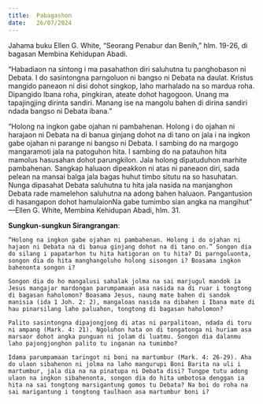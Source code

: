 ```yaml
---
title:  Pabagashon
date:   26/07/2024
---
```


Jahama buku Ellen G. White, “Seorang Penabur dan Benih,” hlm. 19-26, di bagasan Membina Kehidupan Abadi.

“Habadiaon na sintong i ma pasahathon diri saluhutna tu panghobason ni Debata. I do sasintongna parngoluon ni bangso ni Debata na daulat. Kristus mangido paneaon ni disi dohot singkop, laho marhalado na so mardua roha. Dipangido Ibana roha, pingkiran, ateate dohot hagogoon. Unang ma tapajingjing dirinta sandiri. Manang ise na mangolu bahen di dirina sandiri ndada bangso ni Debata ibana.”

“Holong na ingkon gabe ojahan ni pambahenan. Holong i do ojahan ni harajaon ni Debata na di banua ginjang dohot na di tano on jala i na ingkon gabe ojahan ni parange ni bangso ni Debata. I sambing do na margogo mangaramoti jala na patoguhon hita. I sambing do na patauhon hita mamolus hasusahan dohot parungkilon. Jala holong dipatuduhon marhite pambahenan. Sangkap haluaon dipeakkon ni atas ni paneaon diri, sada pelean na mansai balga jala bagas huhut timbo situtu na so hasuhatan. Nunga dipasahat Debata saluhutna tu hita jala nasida na manjanghon Debata rade mamelehon saluhutna na adong bahen haluaon. Pangantusion di hasangapon dohot hamulaionNa gabe tumimbo sian angka na mangihut” —Ellen G. White, Membina Kehidupan Abadi, hlm. 31.

**Sungkun-sungkun Sirangrangan**:

`“Holong na ingkon gabe ojahan ni pambahenan. Holong i do ojahan ni hajaon ni Debata na di banua ginjang dohot na di tano on.” Songon dia do silang i papatarhon tu hita hatigoran on tu hita? Di parngoluonta, songon dia do hita manghangoluho holong sisongon i? Boasama ingkon bahenonta songon i?`

`Songon dia do ho mangalusi sahalak jolma na sai marjugul mandok ia Jesus mangajar mardongan parumpamaan asa nasida na di ruar i tongtong di bagasan haholomon? Boasama Jesus, naung mate bahen di sandok manisia (ida 1 Joh. 2: 2), mangaloas nasida na dibahen i Ibana mate di hau pinarsilang laho paluahon, tongtong di bagasan haholomon?`

`Palito sasintongna dipajongjong di atas ni parpalitoan, ndada di toru ni ampang (Mark. 4: 21). Ngoluhon hata on di tongatonga ni huriam asa marsaor dohot angka punguan ni jolam di luatmu. Songon dia dalanmu laho pajongjonghon palito tu inganan na tumimbo?`

`Idama parumpamaan taringot ni boni na martumbur (Mark. 4: 26-29). Aha do ulaon sibahenon ni jolma na laho mangurupi Boni Barita na uli i martumbur, jala dia na na pinatupa ni Debata disi? Tungpe tutu adong ulaon na ingkon sibahenonta, songon dia do hita umbotosa denggan ia hita na sai tongtong marsigantung gomos tu Debata? Na boi do roha na sai marigantung i tongtong taulhaon asa martumbur boni i?`